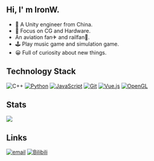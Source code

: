 ## Hi, I' m IronW.

+ 📖 A Unity engineer from China.
+ 🔎 Focus on CG and Hardware.
+ An aviation fan✈ and railfan🚅.
+ 🕹 Play music game and simulation game.
+ 😀 Full of curiosity about new things.

## Technology Stack

![C++](https://img.shields.io/badge/-C++-00599c?style=flat-square&logo=cplusplus)
[![Python](https://img.shields.io/badge/-Python-3776AB?style=flat-square&logo=python&logoColor=ffffff)](https://www.python.org/)
[![JavaScript](https://img.shields.io/badge/-JavaScript-%23F7DF1C?style=flat-square&logo=javascript&logoColor=000000&labelColor=%23F7DF1C&color=%23FFCE5A)](https://www.javascript.com/)
[![Git](https://img.shields.io/badge/-Git-%23F05032?style=flat-square&logo=git&logoColor=%23ffffff)](https://git-scm.com/)
[![Vue.js](https://img.shields.io/badge/-Vue.js-4fc08d?style=flat-square&logo=vuedotjs&logoColor=ffffff)](https://vuejs.org/)
[![OpenGL](https://img.shields.io/badge/-OpenGL-5586a4?style=flat-square&logo=opengl&logoColor=ffffff)](https://www.opengl.org/)

## Stats

<a href="https://github.com/IronWolf-K?tab=repositories"><img align="center" src="https://github-readme-stats.vercel.app/api?username=ironwolf-k&show_icons=true&icon_color=CE1D2D&text_color=718096&bg_color=ffffff&hide_title=false" /><a/>

## Links

[![email](https://img.shields.io/badge/-Email-666?style=flat-square)](mailto:jhhh5hj@hotmail.com)
[![Bilibili](https://img.shields.io/badge/-BiliBili-00a1d6?style=flat-square&logo=bilibili&logoColor=ffffff)](https://space.bilibili.com/4951103)
